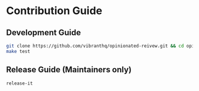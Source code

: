 # Contribution Guide

## Development Guide

```bash
git clone https://github.com/vibranthq/opinionated-reivew.git && cd opinionated-reivew/opinionated-review
make test
```

## Release Guide (Maintainers only)

```bash
release-it
```
